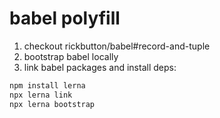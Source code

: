 # babel polyfill

1. checkout rickbutton/babel#record-and-tuple
2. bootstrap babel locally
3. link babel packages and install deps:

```bash
npm install lerna
npx lerna link
npx lerna bootstrap
```
